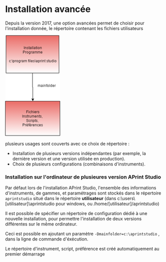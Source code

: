 # Installation avancée



Depuis la version 2017, une option avancées permet de choisir pour l'installation donnée, le répertoire contenant les fichiers utilisateurs

![](installation.png)

plusieurs usages sont couverts avec ce choix de répertoire :

- Installation de plusieurs versions indépendantes (par exemple, la dernière version et une version utilisée en production).
- Choix de plusieurs configurations (combinaisons d'instruments).



### Installation sur l'ordinateur de plusieures version APrint Studio

Par défaut lors de l'installation APrint Studio, l'ensemble des informations d'instruments, de gammes, et paramétrages sont stockés dans le répertoire `aprintstudio` situé dans le répertoire **utilisateur** (dans c:\users\\[utilisateur]\\aprintstudio pour windows, ou /home/[utilisateur]/aprintstudio)

Il est possible de spécifier un répertoire de configuration dédié à une nouvelle installation, pour permettre l'installation de deux versions différentes sur le même ordinateur.

Ceci est possible en ajoutant un paramètre `-Dmainfolder=c:\aprintstudio` , dans la ligne de commande d'éxécution.

Le répertoire d'instrument, script, préférence est créé automatiquement au premier démarrage

